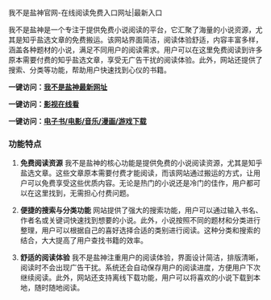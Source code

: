 我不是盐神官网-在线阅读免费入口网址|最新入口

我不是盐神是一个专注于提供免费小说阅读的平台，它汇聚了海量的小说资源，尤其是知乎盐选文章的免费搬运。该网站界面简洁，阅读体验舒适，内容丰富多样，涵盖各种题材的小说，满足不同用户的阅读需求。用户可以在这里免费阅读到许多原本需要付费的知乎盐选文章，享受无广告干扰的阅读体验。此外，网站还提供了搜索、分类等功能，帮助用户快速找到心仪的书籍。

<p><strong>一键访问：</strong><a href="https://www.ggonav.com/sites/5930.html" target="_blank" ><strong>我不是盐神最新网址</strong></a></p>
<p><strong>一键访问：</strong><a href="https://www.rymdh.com/favorites/yingshi" target="_blank" ><strong>影视在线看</strong></a></p>
<p><strong>一键访问：</strong><a href="https://wangpanziyuan.pages.dev/" target="_blank" ><strong>电子书/电影/音乐/漫画/游戏下载</strong></a></p>

### 功能特点
1. **免费阅读资源**
   我不是盐神的核心功能是提供免费的小说阅读资源，尤其是知乎盐选文章。这些文章原本需要付费才能阅读，而该网站通过搬运的方式，让用户可以免费享受这些优质内容。无论是热门的小说还是冷门的佳作，用户都可以在这里找到，无需担心付费问题。

2. **便捷的搜索与分类功能**
   网站提供了强大的搜索功能，用户可以通过输入书名、作者名或关键词快速找到想要的小说。此外，小说按照不同的题材和分类进行整理，用户可以根据自己的喜好选择合适的类别进行阅读。这种分类和搜索的结合，大大提高了用户查找书籍的效率。

3. **舒适的阅读体验**
   我不是盐神注重用户的阅读体验，界面设计简洁，排版清晰，阅读时不会出现广告干扰。系统还会自动保存用户的阅读进度，方便用户下次继续阅读。此外，网站还支持离线下载功能，用户可以将喜欢的小说下载到本地，随时随地阅读。

